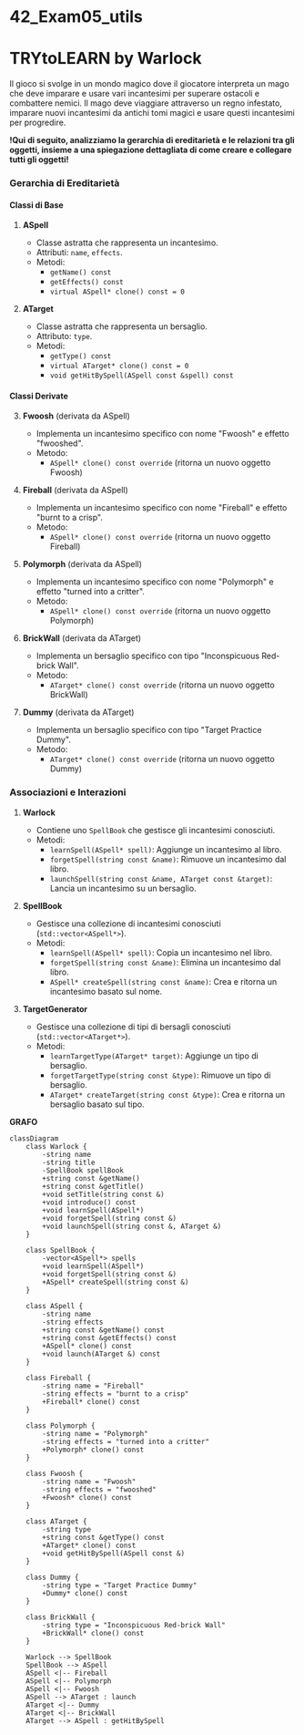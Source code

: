 # 42_Exam05_utils
# TRYtoLEARN by Warlock

Il gioco si svolge in un mondo magico dove il giocatore interpreta un mago che deve imparare e usare vari incantesimi per superare ostacoli e combattere nemici. 
Il mago deve viaggiare attraverso un regno infestato, imparare nuovi incantesimi da antichi tomi magici e usare questi incantesimi per progredire.

**!Qui di seguito, analizziamo la gerarchia di ereditarietà e le relazioni tra gli oggetti, insieme a una spiegazione dettagliata di come creare e collegare tutti gli oggetti!**

### Gerarchia di Ereditarietà

#### Classi di Base

1. **ASpell**
    
    - Classe astratta che rappresenta un incantesimo.
    - Attributi: `name`, `effects`.
    - Metodi:
        - `getName() const`
        - `getEffects() const`
        - `virtual ASpell* clone() const = 0` 
2. **ATarget**
    
    - Classe astratta che rappresenta un bersaglio.
    - Attributo: `type`.
    - Metodi:
        - `getType() const`
        - `virtual ATarget* clone() const = 0`
        - `void getHitBySpell(ASpell const &spell) const`

#### Classi Derivate

3. **Fwoosh** (derivata da ASpell)
    
    - Implementa un incantesimo specifico con nome "Fwoosh" e effetto "fwooshed".
    - Metodo:
        - `ASpell* clone() const override` (ritorna un nuovo oggetto Fwoosh)
4. **Fireball** (derivata da ASpell)
    
    - Implementa un incantesimo specifico con nome "Fireball" e effetto "burnt to a crisp".
    - Metodo:
        - `ASpell* clone() const override` (ritorna un nuovo oggetto Fireball)
5. **Polymorph** (derivata da ASpell)
    
    - Implementa un incantesimo specifico con nome "Polymorph" e effetto "turned into a critter".
    - Metodo:
        - `ASpell* clone() const override` (ritorna un nuovo oggetto Polymorph)
6. **BrickWall** (derivata da ATarget)
    
    - Implementa un bersaglio specifico con tipo "Inconspicuous Red-brick Wall".
    - Metodo:
        - `ATarget* clone() const override` (ritorna un nuovo oggetto BrickWall)
7. **Dummy** (derivata da ATarget)
    
    - Implementa un bersaglio specifico con tipo "Target Practice Dummy".
    - Metodo:
        - `ATarget* clone() const override` (ritorna un nuovo oggetto Dummy)

### Associazioni e Interazioni

1. **Warlock**
    
    - Contiene uno `SpellBook` che gestisce gli incantesimi conosciuti.
    - Metodi:
        - `learnSpell(ASpell* spell)`: Aggiunge un incantesimo al libro.
        - `forgetSpell(string const &name)`: Rimuove un incantesimo dal libro.
        - `launchSpell(string const &name, ATarget const &target)`: Lancia un incantesimo su un bersaglio.
2. **SpellBook**
    
    - Gestisce una collezione di incantesimi conosciuti (`std::vector<ASpell*>`).
    - Metodi:
        - `learnSpell(ASpell* spell)`: Copia un incantesimo nel libro.
        - `forgetSpell(string const &name)`: Elimina un incantesimo dal libro.
        - `ASpell* createSpell(string const &name)`: Crea e ritorna un incantesimo basato sul nome.
3. **TargetGenerator**
    
    - Gestisce una collezione di tipi di bersagli conosciuti (`std::vector<ATarget*>`).
    - Metodi:
        - `learnTargetType(ATarget* target)`: Aggiunge un tipo di bersaglio.
        - `forgetTargetType(string const &type)`: Rimuove un tipo di bersaglio.
        - `ATarget* createTarget(string const &type)`: Crea e ritorna un bersaglio basato sul tipo.
    
**GRAFO**
```mermaid
classDiagram
    class Warlock {
        -string name
        -string title
        -SpellBook spellBook
        +string const &getName()
        +string const &getTitle()
        +void setTitle(string const &)
        +void introduce() const
        +void learnSpell(ASpell*)
        +void forgetSpell(string const &)
        +void launchSpell(string const &, ATarget &)
    }

    class SpellBook {
        -vector<ASpell*> spells
        +void learnSpell(ASpell*)
        +void forgetSpell(string const &)
        +ASpell* createSpell(string const &)
    }

    class ASpell {
        -string name
        -string effects
        +string const &getName() const
        +string const &getEffects() const
        +ASpell* clone() const
        +void launch(ATarget &) const
    }

    class Fireball {
        -string name = "Fireball"
        -string effects = "burnt to a crisp"
        +Fireball* clone() const
    }

    class Polymorph {
        -string name = "Polymorph"
        -string effects = "turned into a critter"
        +Polymorph* clone() const
    }

    class Fwoosh {
        -string name = "Fwoosh"
        -string effects = "fwooshed"
        +Fwoosh* clone() const
    }

    class ATarget {
        -string type
        +string const &getType() const
        +ATarget* clone() const
        +void getHitBySpell(ASpell const &)
    }

    class Dummy {
        -string type = "Target Practice Dummy"
        +Dummy* clone() const
    }

    class BrickWall {
        -string type = "Inconspicuous Red-brick Wall"
        +BrickWall* clone() const
    }

    Warlock --> SpellBook
    SpellBook --> ASpell
    ASpell <|-- Fireball
    ASpell <|-- Polymorph
    ASpell <|-- Fwoosh
    ASpell --> ATarget : launch
    ATarget <|-- Dummy
    ATarget <|-- BrickWall
    ATarget --> ASpell : getHitBySpell
